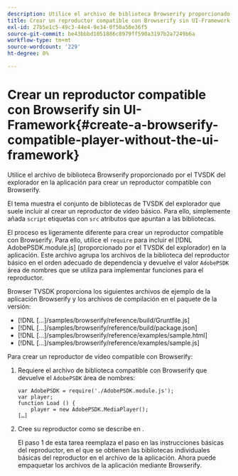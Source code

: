 ```yaml
---
description: Utilice el archivo de biblioteca Browserify proporcionado por el TVSDK del explorador en la aplicación para crear un reproductor compatible con Browserify.
title: Crear un reproductor compatible con Browserify sin UI-Framework
exl-id: 27b5e1c5-49c3-44e4-9e34-0f50a50e36f5
source-git-commit: be43bbbd1051886c8979ff590a3197b2a7249b6a
workflow-type: tm+mt
source-wordcount: '229'
ht-degree: 0%

---
```


# Crear un reproductor compatible con Browserify sin UI-Framework{#create-a-browserify-compatible-player-without-the-ui-framework}

Utilice el archivo de biblioteca Browserify proporcionado por el TVSDK del explorador en la aplicación para crear un reproductor compatible con Browserify.

El tema [](../../../browser-tvsdk-2.4/getting-started/c-psdk-browser-tvsdk-2.4-create-a-basic-player/t-psdk-browser-tvsdk-2.4-create-basic-player-tvsdk.md) muestra el conjunto de bibliotecas de TVSDK del explorador que suele incluir al crear un reproductor de vídeo básico. Para ello, simplemente añada `script` etiquetas con `src` atributos que apuntan a las bibliotecas.

El proceso es ligeramente diferente para crear un reproductor compatible con Browserify. Para ello, utilice el `require` para incluir el [!DNL AdobePSDK.module.js] (proporcionado por el TVSDK del explorador) en la aplicación. Este archivo agrupa los archivos de la biblioteca del reproductor básico en el orden adecuado de dependencia y devuelve el valor `AdobePSDK` área de nombres que se utiliza para implementar funciones para el reproductor.

Browser TVSDK proporciona los siguientes archivos de ejemplo de la aplicación Browserify y los archivos de compilación en el paquete de la versión:

* [!DNL [...]/samples/browserify/reference/build/Gruntfile.js]
* [!DNL [...]/samples/browserify/reference/build/package.json]
* [!DNL [...]/samples/browserify/reference/examples/sample.html]
* [!DNL [...]/samples/browserify/reference/examples/sample.js]

Para crear un reproductor de vídeo compatible con Browserify:

1. Requiere el archivo de biblioteca compatible con Browserify que devuelve el `AdobePSDK` área de nombres:

   ```
   var AdobePSDK = require('./AdobePSDK.module.js'); 
   var player; 
   function Load () { 
       player = new AdobePSDK.MediaPlayer(); 
   […]
   ```

1. Cree su reproductor como se describe en [](../../../browser-tvsdk-2.4/getting-started/c-psdk-browser-tvsdk-2.4-create-a-basic-player/t-psdk-browser-tvsdk-2.4-create-basic-player-tvsdk.md).

   El paso 1 de esta tarea reemplaza el paso en las instrucciones básicas del reproductor, en el que se obtienen las bibliotecas individuales básicas del reproductor en el archivo de la aplicación.
Ahora puede empaquetar los archivos de la aplicación mediante Browserify.
